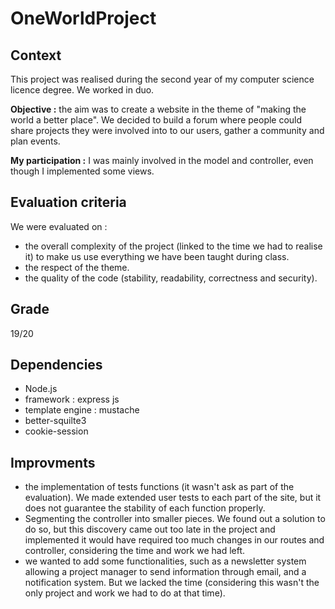 # OneWorldProject

## Context
This project was realised during the second year of my computer science licence degree. We worked in duo. 

**Objective :** the aim was to create a website in the theme of "making the world a better place". We decided to build a forum where people could share projects they were involved into to our users, gather a community and plan events. 

**My participation :** I was mainly involved in the model and controller, even though I implemented some views. 

## Evaluation criteria
We were evaluated on : 

* the overall complexity of the project (linked to the time we had to realise it) to make us use everything we have been taught during class. 
* the respect of the theme. 
* the quality of the code (stability, readability, correctness and security). 

## Grade
19/20

## Dependencies

* Node.js
* framework : express js
* template engine : mustache
* better-squilte3
* cookie-session

## Improvments

* the implementation of tests functions (it wasn't ask as part of the evaluation). We made extended user tests to each part of the site, but it does not guarantee the stability of each function properly. 
* Segmenting the controller into smaller pieces. We found out a solution to do so, but this discovery came out too late in the project and implemented it would have required too much changes in our routes and controller, considering the time and work we had left.
* we wanted to add some functionalities, such as a newsletter system allowing a project manager to send information through email, and a notification system. But we lacked the time (considering this wasn't the only project and work we had to do at that time).
